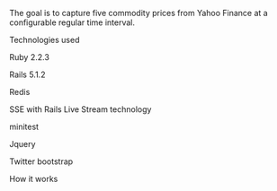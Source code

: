 The goal is to capture five commodity prices from Yahoo Finance at a configurable regular time interval.

Technologies used

Ruby 2.2.3

Rails 5.1.2

Redis

SSE with Rails Live Stream technology

minitest

Jquery

Twitter bootstrap

How it works

